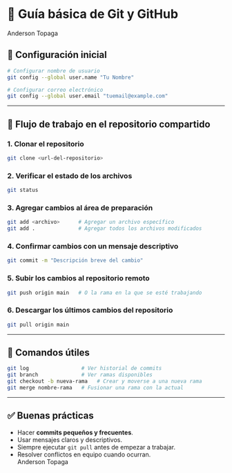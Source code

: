 # 📌 Guía básica de Git y GitHub
Anderson Topaga
## 🔹 Configuración inicial
```bash
# Configurar nombre de usuario
git config --global user.name "Tu Nombre"

# Configurar correo electrónico
git config --global user.email "tuemail@example.com"
```
---
## 🔹 Flujo de trabajo en el repositorio compartido
### 1. Clonar el repositorio
```bash
git clone <url-del-repositorio>
```
### 2. Verificar el estado de los archivos
```bash
git status
```
### 3. Agregar cambios al área de preparación
```bash
git add <archivo>      # Agregar un archivo específico
git add .              # Agregar todos los archivos modificados
```
### 4. Confirmar cambios con un mensaje descriptivo
```bash
git commit -m "Descripción breve del cambio"
```
### 5. Subir los cambios al repositorio remoto
```bash
git push origin main   # O la rama en la que se esté trabajando
```
### 6. Descargar los últimos cambios del repositorio
```bash
git pull origin main
```
---
## 🔹 Comandos útiles
```bash
git log                 # Ver historial de commits
git branch              # Ver ramas disponibles
git checkout -b nueva-rama   # Crear y moverse a una nueva rama
git merge nombre-rama   # Fusionar una rama con la actual
```
---
## ✅ Buenas prácticas
- Hacer **commits pequeños y frecuentes**.
- Usar mensajes claros y descriptivos.
- Siempre ejecutar `git pull` antes de empezar a trabajar.
- Resolver conflictos en equipo cuando ocurran.    
 Anderson Topaga
